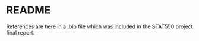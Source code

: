 # README
References are here in a .bib file which was included in the STAT550 project final report.
